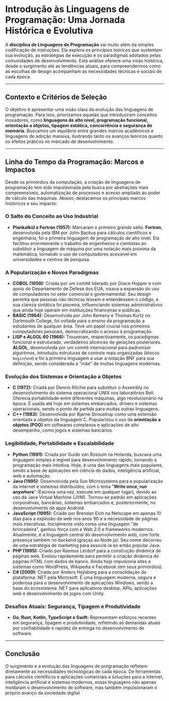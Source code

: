 # Introdução às Linguagens de Programação: Uma Jornada Histórica e Evolutiva

A **disciplina de Linguagens de Programação** vai muito além da simples codificação de instruções. Ela explora os princípios teóricos que sustentam sua evolução, as estratégias de execução e os paradigmas adotados pelas comunidades de desenvolvimento. Esta análise oferece uma visão histórica, desde o surgimento até as tendências atuais, para compreendermos como as escolhas de design acompanham as necessidades técnicas e sociais de cada época.

---

## Contexto e Critérios de Seleção

O objetivo é apresentar uma visão clara da evolução das linguagens de programação. Para isso, priorizamos aquelas que introduziram conceitos inovadores, como **linguagens de alto nível, programação funcional, orientação a objetos, tipagem estática, concorrência e segurança de memória**. Buscamos um equilíbrio entre grandes marcos acadêmicos e linguagens de adoção massiva, ilustrando tanto os avanços teóricos quanto os efeitos práticos no mercado de desenvolvimento.

---

## Linha do Tempo da Programação: Marcos e Impactos

Desde os primórdios da computação, a criação de linguagens de programação tem sido impulsionada pela busca por abstrações mais compreensíveis, automatização de processos e acesso ampliado ao poder de cálculo das máquinas. Abaixo, destacamos os principais marcos históricos e seu impacto:

### O Salto do Conceito ao Uso Industrial

* **Plankalkül e Fortran (1957):** Marcaram o primeiro grande salto. **Fortran**, desenvolvida pela IBM por John Backus para cálculos científicos e engenharia, foi a primeira linguagem de programação de alto nível. Ela facilitou enormemente o trabalho de engenheiros e cientistas ao substituir a linguagem de máquina por uma notação mais próxima da matemática, tornando o uso de computadores acessível em universidades e centros de pesquisa.

### A Popularização e Novos Paradigmas

* **COBOL (1959):** Criada por um comitê liderado por Grace Hopper e com apoio do Departamento de Defesa dos EUA, visava a expansão do uso de computadores no setor comercial e governamental. Seu design permitia que pessoas não técnicas lessem e entendessem o código, e sua clareza sintática foi pioneira, influenciando sistemas administrativos que ainda hoje operam em instituições financeiras e públicas.
* **BASIC (1964):** Desenvolvida por John Kemeny e Thomas Kurtz no Dartmouth College, foi voltada para o ensino da programação a estudantes de qualquer área. Teve um papel crucial nos primeiros computadores pessoais, democratizando o acesso à programação.
* **LISP e ALGOL 60 (1966):** Trouxeram, respectivamente, os paradigmas funcional e estruturado, verdadeiros alicerces de gerações posteriores. **ALGOL**, desenvolvida por um comitê internacional para padronizar algoritmos, introduziu estruturas de controle mais organizadas (blocos `begin`/`end`) e foi a primeira linguagem a usar a notação BNF para sua definição, sendo considerada a "mãe" de muitas linguagens modernas.

### Evolução dos Sistemas e Orientação a Objetos

* **C (1972):** Criada por Dennis Ritchie para substituir o Assembly no desenvolvimento do sistema operacional UNIX nos laboratórios Bell. Oferecia portabilidade entre diferentes máquinas, algo revolucionário na época. É usada até hoje em sistemas embarcados, drivers e sistemas operacionais, sendo o ponto de partida para muitas outras linguagens.
* **C++ (1983):** Desenvolvida por Bjarne Stroustrup como uma extensão orientada a objetos da linguagem C. Popularizou o uso da **orientação a objetos (POO)** em softwares complexos e aplicações de alto desempenho, como jogos e sistemas bancários.

### Legibilidade, Portabilidade e Escalabilidade

* **Python (1991):** Criada por Guido van Rossum na Holanda, buscava uma linguagem simples e legível para desenvolvimento rápido, tornando a programação mais intuitiva. Hoje, é uma das linguagens mais populares, sendo a base de aplicações em ciência de dados, inteligência artificial, web e automação.
* **Java (1995):** Desenvolvida pela Sun Microsystems para a popularização da internet e sistemas distribuídos, com o lema "**Write once, run anywhere**" (Escreva uma vez, execute em qualquer lugar), devido ao uso da Java Virtual Machine (JVM). Tornou-se padrão em aplicações corporativas, bancárias, sistemas embarcados e, posteriormente, no desenvolvimento de apps Android.
* **JavaScript (1995):** Criado por Brendan Eich na Netscape em apenas 10 dias para a explosão da web nos anos 90 e a necessidade de páginas mais interativas. Inicialmente visto como uma linguagem "de brincadeira", ganhou força com a Web 2.0 e frameworks modernos. Atualmente, é a linguagem central do desenvolvimento web, com forte presença também no backend (graças ao Node.js). Seu nome decorreu de uma estratégia de marketing para associá-la ao então popular Java.
* **PHP (1995):** Criado por Rasmus Lerdorf para a construção dinâmica de páginas web. Evoluiu rapidamente para permitir a criação dinâmica de páginas HTML com dados de banco. Ainda hoje impulsiona sites e sistemas como WordPress, Wikipedia e Facebook (em seus primórdios).
* **C# (2000):** Criada por Anders Hejlsberg para a consolidação da plataforma .NET pela Microsoft. É uma linguagem moderna, segura e poderosa para o desenvolvimento de aplicações Windows, sendo a base do ecossistema .NET para aplicativos desktop, APIs, aplicações web e desenvolvimento de jogos com Unity.

### Desafios Atuais: Segurança, Tipagem e Produtividade

* **Go, Rust, Kotlin, TypeScript e Swift:** Representam esforços recentes em segurança, tipagem e produtividade, refletindo as demandas atuais por confiabilidade e rapidez de entrega no desenvolvimento de software.

---

## Conclusão

O surgimento e a evolução das linguagens de programação refletem diretamente as necessidades tecnológicas de cada época. De ferramentas para cálculos científicos e aplicações comerciais a soluções para a internet, inteligência artificial e sistemas modernos, essas linguagens não apenas moldaram o desenvolvimento de software, mas também impulsionaram o próprio avanço da sociedade digital.
